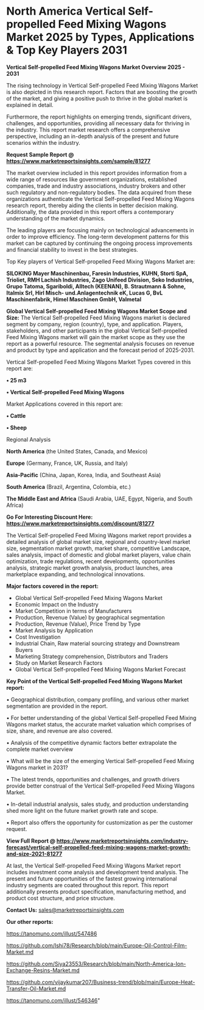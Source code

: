 # North America Vertical Self-propelled Feed Mixing Wagons Market 2025 by Types, Applications & Top Key Players 2031

<Strong> Vertical Self-propelled Feed Mixing Wagons Market Overview 2025 - 2031</strong>

The rising technology in Vertical Self-propelled Feed Mixing Wagons Market is also depicted in this research report. Factors that are boosting the growth of the market, and giving a positive push to thrive in the global market is explained in detail.

Furthermore, the report highlights on emerging trends, significant drivers, challenges, and opportunities, providing all necessary data for thriving in the industry. This report market research offers a comprehensive perspective, including an in-depth analysis of the present and future scenarios within the industry.

<strong>Request Sample Report @ <a href=https://www.marketreportsinsights.com/sample/81277>https://www.marketreportsinsights.com/sample/81277</a></strong>

The market overview included in this report provides information from a wide range of resources like government organizations, established companies, trade and industry associations, industry brokers and other such regulatory and non-regulatory bodies. The data acquired from these organizations authenticate the Vertical Self-propelled Feed Mixing Wagons research report, thereby aiding the clients in better decision making. Additionally, the data provided in this report offers a contemporary understanding of the market dynamics.

The leading players are focusing mainly on technological advancements in order to improve efficiency. The long-term development patterns for this market can be captured by continuing the ongoing process improvements and financial stability to invest in the best strategies.

Top Key players of Vertical Self-propelled Feed Mixing Wagons Market are:

<strong>SILOKING Mayer Maschinenbau, Faresin Industries, KUHN, Storti SpA, Trioliet, RMH Lachish Industries, Zago Unifeed Division, Seko Industries, Grupo Tatoma, Sgariboldi, Alltech (KEENAN), B. Strautmann & Sohne, Italmix Srl, Hirl Misch- und.Anlagentechnik eK, Lucas G, BvL Maschinenfabrik, Himel Maschinen GmbH, Valmetal</strong>

<strong><b>Global Vertical Self-propelled Feed Mixing Wagons Market Scope and Size:</b></strong>
The Vertical Self-propelled Feed Mixing Wagons market is declared segment by company, region (country), type, and application. Players, stakeholders, and other participants in the global Vertical Self-propelled Feed Mixing Wagons market will gain the market scope as they use the report as a powerful resource. The segmental analysis focuses on revenue and product by type and application and the forecast period of 2025-2031.

Vertical Self-propelled Feed Mixing Wagons Market Types covered in this report are:

<strong>• 25 m3

• Vertical Self-propelled Feed Mixing Wagons</strong>

Market Applications covered in this report are:

<strong>• Cattle

• Sheep</strong> 

Regional Analysis

<strong>North America</strong> (the United States, Canada, and Mexico)

<strong>Europe</strong> (Germany, France, UK, Russia, and Italy)

<strong>Asia-Pacific</strong> (China, Japan, Korea, India, and Southeast Asia)

<strong>South America</strong> (Brazil, Argentina, Colombia, etc.)

<strong>The Middle East and Africa</strong> (Saudi Arabia, UAE, Egypt, Nigeria, and South Africa)

<strong>Go For Interesting Discount Here: <a href=https://www.marketreportsinsights.com/discount/81277>https://www.marketreportsinsights.com/discount/81277</a></strong>

The Vertical Self-propelled Feed Mixing Wagons market report provides a detailed analysis of global market size, regional and country-level market size, segmentation market growth, market share, competitive Landscape, sales analysis, impact of domestic and global market players, value chain optimization, trade regulations, recent developments, opportunities analysis, strategic market growth analysis, product launches, area marketplace expanding, and technological innovations.

<strong><b>Major factors covered in the report:</b></strong>
<ul>
  <li>Global Vertical Self-propelled Feed Mixing Wagons Market </li>
  <li>Economic Impact on the Industry</li>
  <li>Market Competition in terms of Manufacturers</li>
  <li>Production, Revenue (Value) by geographical segmentation</li>
  <li>Production, Revenue (Value), Price Trend by Type</li>
  <li>Market Analysis by Application</li>
  <li>Cost Investigation</li>
  <li>Industrial Chain, Raw material sourcing strategy and Downstream Buyers</li>
  <li>Marketing Strategy comprehension, Distributors and Traders</li>
  <li>Study on Market Research Factors</li>
  <li>Global Vertical Self-propelled Feed Mixing Wagons Market Forecast</li>
</ul>

<strong><b>Key Point of the Vertical Self-propelled Feed Mixing Wagons Market report:</b></strong>

• Geographical distribution, company profiling, and various other market segmentation are provided in the report.

• For better understanding of the global Vertical Self-propelled Feed Mixing Wagons market status, the accurate market valuation which comprises of size, share, and revenue are also covered.

• Analysis of the competitive dynamic factors better extrapolate the complete market overview

• What will be the size of the emerging Vertical Self-propelled Feed Mixing Wagons market in 2031?

• The latest trends, opportunities and challenges, and growth drivers provide better construal of the Vertical Self-propelled Feed Mixing Wagons Market.

• In-detail industrial analysis, sales study, and production understanding shed more light on the future market growth rate and scope.

• Report also offers the opportunity for customization as per the customer request.

<strong><b>View Full Report @ <a href=https://www.marketreportsinsights.com/industry-forecast/vertical-self-propelled-feed-mixing-wagons-market-growth-and-size-2021-81277>https://www.marketreportsinsights.com/industry-forecast/vertical-self-propelled-feed-mixing-wagons-market-growth-and-size-2021-81277</a></b></strong>


At last, the Vertical Self-propelled Feed Mixing Wagons Market report includes investment come analysis and development trend analysis. The present and future opportunities of the fastest growing international industry segments are coated throughout this report. This report additionally presents product specification, manufacturing method, and product cost structure, and price structure.

<strong>Contact Us:</strong>
sales@marketreportsinsights.com

<strong>Our other reports:</strong>

<a href=https://tanomuno.com/illust/547486>https://tanomuno.com/illust/547486</a>

<a href=https://github.com/Ishi78/Research/blob/main/Europe-Oil-Control-Film-Market.md>https://github.com/Ishi78/Research/blob/main/Europe-Oil-Control-Film-Market.md</a>

<a href=https://github.com/Siya23553/Research/blob/main/North-America-Ion-Exchange-Resins-Market.md>https://github.com/Siya23553/Research/blob/main/North-America-Ion-Exchange-Resins-Market.md</a>

<a href=https://github.com/vijaykumar207/Business-trend/blob/main/Europe-Heat-Transfer-Oil-Market.md>https://github.com/vijaykumar207/Business-trend/blob/main/Europe-Heat-Transfer-Oil-Market.md</a>

<a href=https://tanomuno.com/illust/546346>https://tanomuno.com/illust/546346</a>"
